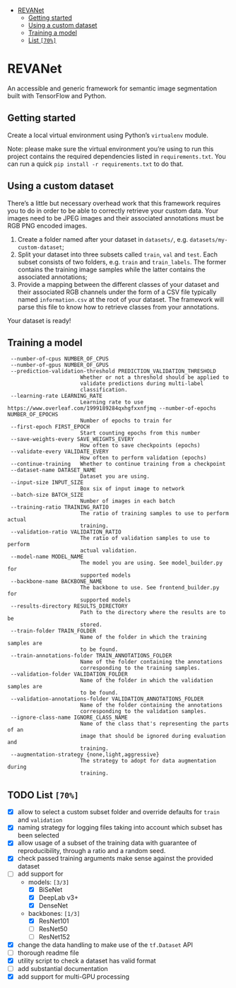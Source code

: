 - [REVANet](#sec-1)
  - [Getting started](#sec-1-1)
  - [Using a custom dataset](#sec-1-2)
  - [Training a model](#sec-1-3)
  - [List <code>[70%]</code>](#sec-1-4)

# REVANet<a id="sec-1"></a>

An accessible and generic framework for semantic image segmentation built with TensorFlow and Python.

## Getting started<a id="sec-1-1"></a>

Create a local virtual environment using Python&rsquo;s `virtualenv` module.

Note: please make sure the virtual environment you&rsquo;re using to run this project contains the required dependencies listed in `requirements.txt`. You can run a quick `pip install -r requirements.txt` to do that.

## Using a custom dataset<a id="sec-1-2"></a>

There&rsquo;s a little but necessary overhead work that this framework requires you to do in order to be able to correctly retrieve your custom data. Your images need to be JPEG images and their associated annotations must be RGB PNG encoded images.

1.  Create a folder named after your dataset in `datasets/`, e.g. `datasets/my-custom-dataset`;
2.  Split your dataset into three subsets called `train`, `val` and `test`. Each subset consists of two folders, e.g. `train` and `train_labels`. The former contains the training image samples while the latter contains the associated annotations;
3.  Provide a mapping between the different classes of your dataset and their associated RGB channels under the form of a CSV file typically named `information.csv` at the root of your dataset. The framework will parse this file to know how to retrieve classes from your annotations.

Your dataset is ready!

## Training a model<a id="sec-1-3"></a>

```
 --number-of-cpus NUMBER_OF_CPUS
 --number-of-gpus NUMBER_OF_GPUS
 --prediction-validation-threshold PREDICTION_VALIDATION_THRESHOLD
                       Whether or not a threshold should be applied to
                       validate predictions during multi-label
                       classification.
 --learning-rate LEARNING_RATE
                       Learning rate to use
https://www.overleaf.com/1999189284qxhgfxxnfjmq --number-of-epochs NUMBER_OF_EPOCHS
                       Number of epochs to train for
 --first-epoch FIRST_EPOCH
                       Start counting epochs from this number
 --save-weights-every SAVE_WEIGHTS_EVERY
                       How often to save checkpoints (epochs)
 --validate-every VALIDATE_EVERY
                       How often to perform validation (epochs)
 --continue-training   Whether to continue training from a checkpoint
 --dataset-name DATASET_NAME
                       Dataset you are using.
 --input-size INPUT_SIZE
                       Box six of input image to network
 --batch-size BATCH_SIZE
                       Number of images in each batch
 --training-ratio TRAINING_RATIO
                       The ratio of training samples to use to perform actual
                       training.
 --validation-ratio VALIDATION_RATIO
                       The ratio of validation samples to use to perform
                       actual validation.
 --model-name MODEL_NAME
                       The model you are using. See model_builder.py for
                       supported models
 --backbone-name BACKBONE_NAME
                       The backbone to use. See frontend_builder.py for
                       supported models
 --results-directory RESULTS_DIRECTORY
                       Path to the directory where the results are to be
                       stored.
 --train-folder TRAIN_FOLDER
                       Name of the folder in which the training samples are
                       to be found.
 --train-annotations-folder TRAIN_ANNOTATIONS_FOLDER
                       Name of the folder containing the annotations
                       corresponding to the training samples.
 --validation-folder VALIDATION_FOLDER
                       Name of the folder in which the validation samples are
                       to be found.
 --validation-annotations-folder VALIDATION_ANNOTATIONS_FOLDER
                       Name of the folder containing the annotations
                       corresponding to the validation samples.
 --ignore-class-name IGNORE_CLASS_NAME
                       Name of the class that's representing the parts of an
                       image that should be ignored during evaluation and
                       training.
 --augmentation-strategy {none,light,aggressive}
                       The strategy to adopt for data augmentation during
                       training.
```

## TODO List <code>[70%]</code><a id="sec-1-4"></a>

-   [X] allow to select a custom subset folder and override defaults for `train` and `validation`
-   [X] naming strategy for logging files taking into account which subset has been selected
-   [X] allow usage of a subset of the training data with guarantee of reproducibility, through a ratio and a random seed.
-   [X] check passed training arguments make sense against the provided dataset
-   [ ] add support for
    -   models: <code>[3/3]</code>
        -   [X] BiSeNet
        -   [X] DeepLab v3+
        -   [X] DenseNet
    -   backbones: <code>[1/3]</code>
        -   [X] ResNet101
        -   [ ] ResNet50
        -   [ ] ResNet152
-   [X] change the data handling to make use of the `tf.Dataset` API
-   [ ] thorough readme file
-   [X] utility script to check a dataset has valid format
-   [ ] add substantial documentation
-   [X] add support for multi-GPU processing
